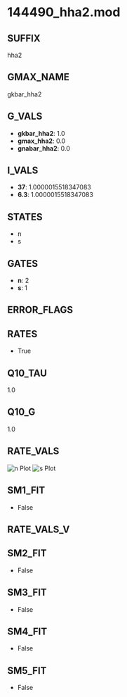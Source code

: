 # 144490_hha2.mod

## SUFFIX

hha2

## GMAX_NAME

gkbar_hha2

## G_VALS

- **gkbar_hha2**: 1.0
- **gmax_hha2**: 0.0
- **gnabar_hha2**: 0.0

## I_VALS

- **37**: 1.0000015518347083
- **6.3**: 1.0000015518347083

## STATES

- n
- s

## GATES

- **n**: 2
- **s**: 1

## ERROR_FLAGS


## RATES

- True

## Q10_TAU

1.0

## Q10_G

1.0

## RATE_VALS

![n Plot](/Users/pbozelos/Dropbox/icg-Chai-Panos/supermodels/output_markdown_files/K/144490_hha2.mod/images/n.png)
![s Plot](/Users/pbozelos/Dropbox/icg-Chai-Panos/supermodels/output_markdown_files/K/144490_hha2.mod/images/s.png)

## SM1_FIT

- False

## RATE_VALS_V

## SM2_FIT

- False

## SM3_FIT

- False

## SM4_FIT

- False

## SM5_FIT

- False

